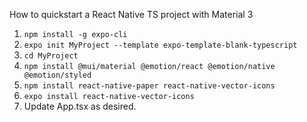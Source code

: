 How to quickstart a React Native TS project with Material 3

1. `npm install -g expo-cli`
2. `expo init MyProject --template expo-template-blank-typescript`
3. `cd MyProject`
4. `npm install @mui/material @emotion/react @emotion/native @emotion/styled`
5. `npm install react-native-paper react-native-vector-icons`
6. `expo install react-native-vector-icons`
7. Update App.tsx as desired.